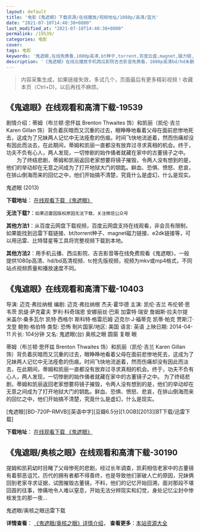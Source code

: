 ```yaml
---
layout: default
title: '电影《鬼遮眼》下载资源/在线播放/视频地址/1080p/高清/蓝光'
date: "2021-07-10T14:40:30+0800"
last_modified_at: "2021-07-10T14:40:30+0800"
permalink: /19539/
categories: 电影
cover:
tags: 电影
keywords: '鬼遮眼,在线免费看,1080p高清,bt种子,torrent,百度云盘,magnet,磁力链,迅雷下载资源'
description: '《鬼遮眼》在线云播放手机西瓜影院吉吉影音免费看，1080p高清bd/hd未删减完整版和tc抢先枪版，mkv/mp4格式，附带bt/torrent种子、magnet/磁力链、百度云盘、网盘资源迅雷下载链接'
---
```


>内容采集生成，如果链接失效，多试几个，页面最后有更多精彩视频！收藏本页（Ctrl+D)，以后再找不麻烦。


## 《鬼遮眼》在线观看和高清下载-19539

剧情介绍：蒂姆（布兰顿·思怀兹 Brenton Thwaites 饰）和凯丽（凯伦·吉兰 Karen Gillan 饰）背负着灰暗而又沉重的过去，眼睁睁地看着父母在面前悲惨地死去，这成为了兄妹两人记忆中无法痊愈的伤痕。时间飞快地流逝着，然而伤痛却没有因此而淡去，在此期间，蒂姆和凯丽一直都没有放弃过寻求真相的机会。终于，功夫不负有心人，两人发现，一切惨剧的始作俑者就藏在家中的古董镜子之中。  　　为了终结悲剧，蒂姆和凯丽返回老家想要将镜子摧毁，令两人没有想到的是，他们的举动却在无意之间成为了打开地狱大门的钥匙。鲜血、恐惧、愤怒、悲哀，在排山倒海而来的回忆之中，他们开始搞不清楚，究竟什么是虚幻，什么是现实。


鬼遮眼 (2013)

**下载地址**： [在线观看下载 《鬼遮眼》](https://www.btbtdy.me/btdy/dy2291.html) 


**无法下载?**：`如果迅雷因版权原因无法下载，关注微信公众号 `

**其他方法1**：从百度云网盘下载视频，百度云网盘支持在线观看，非会员有限制，如果能找到迅雷下载链接、bt/torrent种子、magnet磁力链接、e2dk链接等，可以用迅雷、比特彗星等工具将完整视频下载到本地。

**其他方法2**：用手机云播、西瓜影院、吉吉影音等在线免费观看《鬼遮眼》，一般提供1080p高清、hd/bd高清视频、tc抢先版视频，视频为mkv或mp4格式，不同站点视频质量和播放速度不同。


## 《鬼遮眼》在线观看和高清下载-10403

导演: 迈克·弗拉纳根 编剧: 迈克·弗拉纳根 杰夫·霍华德 主演: 凯伦·吉兰 布伦顿·思韦茨 凯缇·萨克霍夫 罗利·科奇瑞恩 安娜丽丝·巴索 加雷特·瑞安 詹姆斯·拉夫尔提 米盖尔·桑多瓦尔 凯特·西格尔 斯科特·格雷厄姆 迈克尔·J·福蒂克 凯蒂·帕克 贾斯汀·戈登 鲍勃·格伯特 类型: 恐怖 制片国家/地区: 美国 语言: 英语 上映日期: 2014-04-11 片长: 104分钟 又名: 鬼遮眼(台) 奥核之眼 圆窗 复眼 眼

蒂姆（布兰顿·思怀兹 Brenton Thwaites 饰）和凯丽（凯伦·吉兰 Karen Gillan 饰）背负着灰暗而又沉重的过去，眼睁睁地看着父母在面前悲惨地死去，这成为了兄妹两人记忆中无法痊愈的伤痕。时间飞快地流逝着，然而伤痛却没有因此而淡去，在此期间，蒂姆和凯丽一直都没有放弃过寻求真相的机会。终于，功夫不负有心人，两人发现，一切惨剧的始作俑者就藏在家中的古董镜子之中。 为了终结悲剧，蒂姆和凯丽返回老家想要将镜子摧毁，令两人没有想到的是，他们的举动却在无意之间成为了打开地狱大门的钥匙。鲜血、恐惧、愤怒、悲哀，在排山倒海而来的回忆之中，他们开始搞不清楚，究竟什么是虚幻，什么是现实。


[鬼遮眼][BD-720P-RMVB][英语中字][豆瓣6.5分][1.0GB][2013][BT下载/迅雷下载]

**下载地址**： [在线观看下载 《鬼遮眼》](https://www.btdx8.com/torrent/oculus_2013.html) 


## 《鬼遮眼/奥核之眼》在线观看和高清下载-30190

提姆和凯莉幼时目睹了父母惨死的悲剧，经过长年调查，凯莉相信老家中的古董镜有着邪恶诅咒，历代的拥有者都不得善终，也是导致他们家破人亡的原因，兄妹俩回到老家寻求证据，试图摧毁古董镜，不料，他们的记忆开始回溯，面对那段不堪回首的往事，惨痛地令人难以窒息，开始无法分辨现实和幻觉，身处记忆尘封中惨桉发生的那一夜&hellip;


鬼遮眼/奥核之眼迅雷下载

**详情查看**： [《鬼遮眼/奥核之眼》详情介绍](/movie/30190/)， **查看更多**：[本站资源大全](/movie/t/all/)

